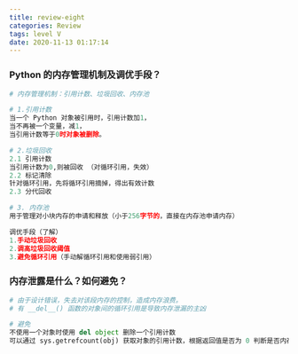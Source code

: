```yaml
---
title: review-eight
categories: Review
tags: level V
date: 2020-11-13 01:17:14
---
```


### Python 的内存管理机制及调优手段？

```python
# 内存管理机制：引用计数、垃圾回收、内存池
```

```python
# 1.引用计数
当一个 Python 对象被引用时，引用计数加1，
当不再被一个变量，减1，
当引用计数等于0时对象被删除。
```

```python
# 2.垃圾回收
2.1 引用计数
当引用计数为0,则被回收 （对循环引用，失效）
2.2 标记清除 
针对循环引用，先将循环引用摘掉，得出有效计数
2.3 分代回收
```

```python
# 3. 内存池
用于管理对小块内存的申请和释放（小于256字节的，直接在内存池申请内存）
```

```python
调优手段（了解）
1.手动垃圾回收
2.调高垃圾回收阈值
3.避免循环引用（手动解循环引用和使用弱引用）
```

### 内存泄露是什么？如何避免？

```python
# 由于设计错误，失去对该段内存的控制，造成内存浪费。
# 有 __del__() 函数的对象间的循环引用是导致内存泄漏的主凶
```

```python
# 避免
不使用一个对象时使用 del object 删除一个引用计数
可以通过 sys.getrefcount(obj) 获取对象的引用计数，根据返回值是否为 0 判断是否内存泄漏
```

